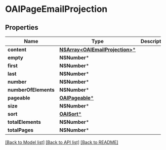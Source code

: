 # OAIPageEmailProjection

## Properties
Name | Type | Description | Notes
------------ | ------------- | ------------- | -------------
**content** | [**NSArray&lt;OAIEmailProjection&gt;***](OAIEmailProjection.md) |  | [optional] 
**empty** | **NSNumber*** |  | [optional] 
**first** | **NSNumber*** |  | [optional] 
**last** | **NSNumber*** |  | [optional] 
**number** | **NSNumber*** |  | [optional] 
**numberOfElements** | **NSNumber*** |  | [optional] 
**pageable** | [**OAIPageable***](OAIPageable.md) |  | [optional] 
**size** | **NSNumber*** |  | [optional] 
**sort** | [**OAISort***](OAISort.md) |  | [optional] 
**totalElements** | **NSNumber*** |  | [optional] 
**totalPages** | **NSNumber*** |  | [optional] 

[[Back to Model list]](../README.md#documentation-for-models) [[Back to API list]](../README.md#documentation-for-api-endpoints) [[Back to README]](../README.md)


